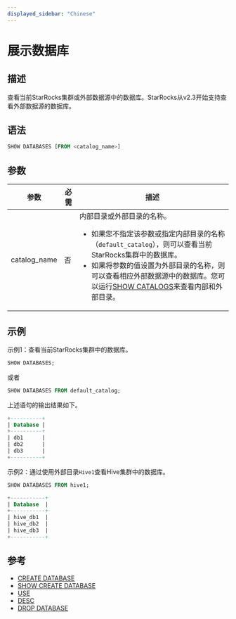 ```yaml
---
displayed_sidebar: "Chinese"
---
```


# 展示数据库

## 描述

查看当前StarRocks集群或外部数据源中的数据库。StarRocks从v2.3开始支持查看外部数据源的数据库。

## 语法

```SQL
SHOW DATABASES [FROM <catalog_name>]
```

## 参数

| **参数**          | **必需**      | **描述**                                   |
| ----------------- | ------------ | ---------------------------------------- |
| catalog_name      | 否           | 内部目录或外部目录的名称。<ul><li>如果您不指定该参数或指定内部目录的名称（`default_catalog`），则可以查看当前StarRocks集群中的数据库。</li><li>如果将参数的值设置为外部目录的名称，则可以查看相应外部数据源中的数据库。您可以运行[SHOW CATALOGS](SHOW_CATALOGS.md)来查看内部和外部目录。</li></ul> |

## 示例

示例1：查看当前StarRocks集群中的数据库。

```SQL
SHOW DATABASES;
```

或者

```SQL
SHOW DATABASES FROM default_catalog;
```

上述语句的输出结果如下。

```SQL
+----------+
| Database |
+----------+
| db1      |
| db2      |
| db3      |
+----------+
```

示例2：通过使用外部目录`Hive1`查看Hive集群中的数据库。

```SQL
SHOW DATABASES FROM hive1;

+-----------+
| Database  |
+-----------+
| hive_db1  |
| hive_db2  |
| hive_db3  |
+-----------+
```

## 参考

- [CREATE DATABASE](../data-definition/CREATE_DATABASE.md)
- [SHOW CREATE DATABASE](SHOW_CREATE_DATABASE.md)
- [USE](../data-definition/USE.md)
- [DESC](../Utility/DESCRIBE.md)
- [DROP DATABASE](../data-definition/DROP_DATABASE.md)